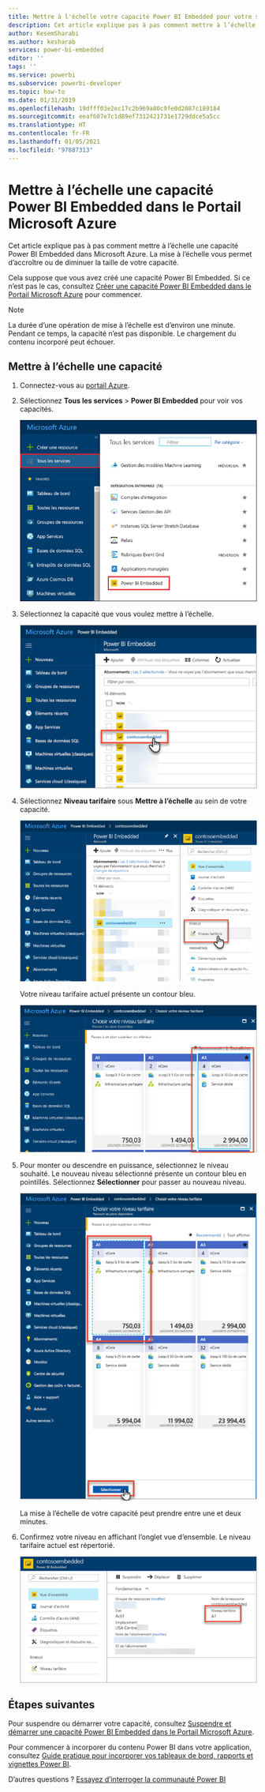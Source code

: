 ```yaml
---
title: Mettre à l'échelle votre capacité Power BI Embedded pour votre solution de BI incorporée avec l’analytique incorporée Power BI
description: Cet article explique pas à pas comment mettre à l’échelle une capacité Power BI Embedded dans Microsoft Azure pour votre solution de BI incorporée avec l’analytique incorporée Power BI.
author: KesemSharabi
ms.author: kesharab
services: power-bi-embedded
editor: ''
tags: ''
ms.service: powerbi
ms.subservice: powerbi-developer
ms.topic: how-to
ms.date: 01/31/2019
ms.openlocfilehash: 19dfff03e2ec17c2b969a80c9fe0d2087c189184
ms.sourcegitcommit: eeaf607e7c1d89ef7312421731e1729ddce5a5cc
ms.translationtype: HT
ms.contentlocale: fr-FR
ms.lasthandoff: 01/05/2021
ms.locfileid: "97887313"
---
```

# <a name="scale-your-power-bi-embedded-capacity-in-the-azure-portal"></a>Mettre à l’échelle une capacité Power BI Embedded dans le Portail Microsoft Azure

Cet article explique pas à pas comment mettre à l’échelle une capacité Power BI Embedded dans Microsoft Azure. La mise à l’échelle vous permet d’accroître ou de diminuer la taille de votre capacité.

Cela suppose que vous avez créé une capacité Power BI Embedded. Si ce n’est pas le cas, consultez [Créer une capacité Power BI Embedded dans le Portail Microsoft Azure](azure-pbie-create-capacity.md) pour commencer.

> [!NOTE]
> La durée d’une opération de mise à l’échelle est d’environ une minute. Pendant ce temps, la capacité n’est pas disponible. Le chargement du contenu incorporé peut échouer.

## <a name="scale-a-capacity"></a>Mettre à l’échelle une capacité

1. Connectez-vous au [portail Azure](https://portal.azure.com/).

2. Sélectionnez **Tous les services** > **Power BI Embedded** pour voir vos capacités.

    ![Tous les services dans le Portail Microsoft Azure](media/azure-pbie-scale-capacity/azure-portal-more-services.png)

3. Sélectionnez la capacité que vous voulez mettre à l’échelle.

    ![Liste des capacités Power BI Embedded dans le Portail Microsoft Azure](media/azure-pbie-scale-capacity/azure-portal-capacity-list.png)

4. Sélectionnez **Niveau tarifaire** sous **Mettre à l’échelle** au sein de votre capacité.

    ![Option Niveau tarifaire sous Mettre à l’échelle](media/azure-pbie-scale-capacity/azure-portal-scale-pricing-tier.png)

    Votre niveau tarifaire actuel présente un contour bleu.

    ![Niveau tarifaire actuel avec un contour bleu](media/azure-pbie-scale-capacity/azure-portal-current-tier.png)

5. Pour monter ou descendre en puissance, sélectionnez le niveau souhaité. Le nouveau niveau sélectionné présente un contour bleu en pointillés. Sélectionnez **Sélectionner** pour passer au nouveau niveau.

    ![Sélectionner le nouveau niveau](media/azure-pbie-scale-capacity/azure-portal-select-new-tier.png)

    La mise à l’échelle de votre capacité peut prendre entre une et deux minutes.

6. Confirmez votre niveau en affichant l’onglet vue d’ensemble. Le niveau tarifaire actuel est répertorié.

    ![Confirmer le niveau actuel](media/azure-pbie-scale-capacity/azure-portal-confirm-tier.png)

## <a name="next-steps"></a>Étapes suivantes

Pour suspendre ou démarrer votre capacité, consultez [Suspendre et démarrer une capacité Power BI Embedded dans le Portail Microsoft Azure](azure-pbie-pause-start.md).

Pour commencer à incorporer du contenu Power BI dans votre application, consultez [Guide pratique pour incorporer vos tableaux de bord, rapports et vignettes Power BI](https://powerbi.microsoft.com/documentation/powerbi-developer-embedding-content/).

D’autres questions ? [Essayez d’interroger la communauté Power BI](https://community.powerbi.com/)

